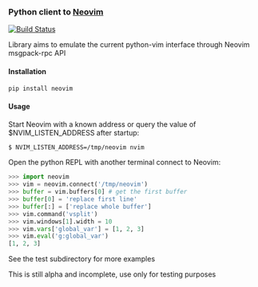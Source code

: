 ### Python client to [Neovim](https://github.com/neovim/neovim)

[![Build Status](https://travis-ci.org/neovim/python-client.svg?branch=master)](https://travis-ci.org/neovim/python-client)

Library aims to emulate the current python-vim interface through Neovim
msgpack-rpc API

#### Installation

```sh
pip install neovim
```

#### Usage

Start Neovim with a known address or query the value of $NVIM_LISTEN_ADDRESS
after startup: 

```sh
$ NVIM_LISTEN_ADDRESS=/tmp/neovim nvim
```

Open the python REPL with another terminal connect to Neovim:

```python
>>> import neovim
>>> vim = neovim.connect('/tmp/neovim')
>>> buffer = vim.buffers[0] # get the first buffer
>>> buffer[0] = 'replace first line'
>>> buffer[:] = ['replace whole buffer']
>>> vim.command('vsplit')
>>> vim.windows[1].width = 10
>>> vim.vars['global_var'] = [1, 2, 3]
>>> vim.eval('g:global_var')
[1, 2, 3]
```

See the test subdirectory for more examples

This is still alpha and incomplete, use only for testing purposes
